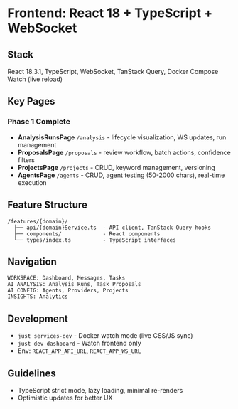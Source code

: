 # Frontend: React 18 + TypeScript + WebSocket

## Stack
React 18.3.1, TypeScript, WebSocket, TanStack Query, Docker Compose Watch (live reload)

## Key Pages
### Phase 1 Complete
- **AnalysisRunsPage** `/analysis` - lifecycle visualization, WS updates, run management
- **ProposalsPage** `/proposals` - review workflow, batch actions, confidence filters
- **ProjectsPage** `/projects` - CRUD, keyword management, versioning
- **AgentsPage** `/agents` - CRUD, agent testing (50-2000 chars), real-time execution

## Feature Structure
```
/features/{domain}/
  ├── api/{domain}Service.ts  - API client, TanStack Query hooks
  ├── components/             - React components
  └── types/index.ts          - TypeScript interfaces
```

## Navigation
```
WORKSPACE: Dashboard, Messages, Tasks
AI ANALYSIS: Analysis Runs, Task Proposals
AI CONFIG: Agents, Providers, Projects
INSIGHTS: Analytics
```

## Development
- `just services-dev` - Docker watch mode (live CSS/JS sync)
- `just dev dashboard` - Watch frontend only
- Env: `REACT_APP_API_URL`, `REACT_APP_WS_URL`

## Guidelines
- TypeScript strict mode, lazy loading, minimal re-renders
- Optimistic updates for better UX

